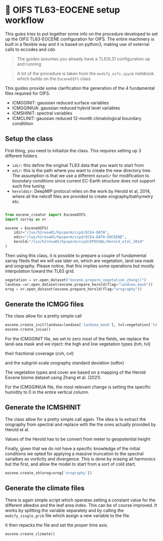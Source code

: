 # 🧭 OIFS TL63-EOCENE setup workflow

This guies tries to put together some info on the procedure developed to set up the OIFS TL63-EOCENE configuration for OIFS. The entire machinery is built in a flexible way and it is based on python3, making use of external calls to eccodes and cdo

> The guides assumes you already have a TL63L31 configuration up and running

> A lot of the procedure is taken from the `modify_oifs.ipynb` notebook which builds on the `EoceneOIFS` class 

This guides provide some clarification the generation of the 4 fundamental files required for OIFS. 

- ICMGGINIT: gaussian reduced surface variables
- ICMGGINIUA: gaussian reduced hybrid level variables
- ICMSHINIT: spectral variables
- ICMCLINIT: gaussian reduced 12-month climatological boundary conditition

## Setup the class

First thing, you need to initialize the class. This requires setting up 3 different folders. 

- `idir`: this define the original TL63 data that you want to start from 
- `odir`: this is the path where you want to create the new directory tree. The assumption is that we use a different `datadir` for modification to boundary conditions since current EC-Earth structure does not support such fine tuning
- `herolddir`: DeepMIP protocol relies on the work by Herold et al, 2014, where all the netcdf files are provided to create orography/bathymetry etc.

```python

from eocene_creator import EoceneOIFS
import xarray as xr

eocene = EoceneOIFS(
    idir="/lus/h2resw01/hpcperm/ccpd/ECE4-DATA",
    odir="/lus/h2resw01/hpcperm/ccpd/ECE4-DATA-EOCEENE",
    herold="/lus/h2resw01/hpcperm/ccpd/EPOCHAL/Herold_etal_2014"
)
```

Then using this class, it is possible to prepare a couple of fundamental xarray fileds that we will use later on, which are vegetation, land sea mask and orography. Please notice, that this implies some operations but mostly interpolation toward the TL63 grid. 

```python
vegetation = xr.open_dataset("eocene.prepare_vegetation_zhang()")
landsea =xr.open_dataset(eocene.prepare_herold(flag="landsea_mask"))
orog = xr.open_dataset(eocene.prepare_herold(flag="orography"))
```

## Generate the ICMGG files

The class allow for a pretty simple call

```python
eocene.create_init(landsea=landsea['landsea_mask'], tvl=vegetation['tvl'], tvh=vegetation['tvh'], cvl=vegetation['cvl'], cvh=vegetation['cvh'], sd_orog=sd_orog)
eocene.create_iniua()
```

For the ICMGGINIT file, we set to zero most of the fields, 
we replace the land-sea mask and we inject:
 the high and low vegetation types (tvh, tvl)

 their fractional coverage (cvh, cvl)

 and the subgrid-scale orography standard deviation (sdfor)

The vegetation types and cover are based on a mapping of the Herold Eocene biome dataset using Zhang et al. (2021).

For the ICMGGINIUA file, the most relevant change is setting the specific humidity to 0 in the entire vertical column.

## Generate the ICMSHINIT

The class allow for a pretty simple call again. The idea is to extract the orography from spectral and replace with the the ones actually provided by Herold et al.

Values of the Herold has to be convert from meter to geopotential height

Finally, given that we do not have a specific knowledge of the initial conditions we opted for applying a massive truncation to the spectral varialbes as vorticity and divergence. This is done by erasing all harmonics but the first, and allow the model to start from a sort of cold start. 


```python
eocene.create_sh(orog=orog['orography'])
```

## Generate the climate files

There is again simple script which operatas setting a constant value for the different albedos and the leaf area index. This can be of course improved. 
It works by splitting the variable separately and by calling the `modify_single_grib` file which assign a new variable to the file.

It then repacks the file and set the proper time axis. 

```python
eocene.create_climate()
```

